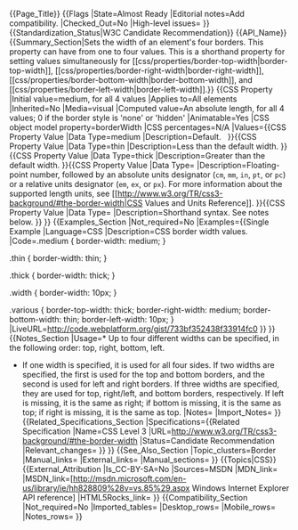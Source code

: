 {{Page_Title}}
{{Flags
|State=Almost Ready
|Editorial notes=Add compatibility.
|Checked_Out=No
|High-level issues=
}}
{{Standardization_Status|W3C Candidate Recommendation}}
{{API_Name}}
{{Summary_Section|Sets the width of an element's four borders. This property can have from one to four values. This is a shorthand property for setting values simultaneously for [[css/properties/border-top-width|border-top-width]], [[css/properties/border-right-width|border-right-width]], [[css/properties/border-bottom-width|border-bottom-width]], and [[css/properties/border-left-width|border-left-width]].}}
{{CSS Property
|Initial value=medium, for all 4 values
|Applies to=All elements
|Inherited=No
|Media=visual
|Computed value=An absolute length, for all 4 values; 0 if the border style is 'none' or 'hidden'
|Animatable=Yes
|CSS object model property=borderWidth
|CSS percentages=N/A
|Values={{CSS Property Value
|Data Type=medium
|Description=Default.  
}}{{CSS Property Value
|Data Type=thin
|Description=Less than the default width.
}}{{CSS Property Value
|Data Type=thick
|Description=Greater than the default width.
}}{{CSS Property Value
|Data Type=<width>
|Description=Floating-point number, followed by an absolute units designator (<code>cm</code>, <code>mm</code>, <code>in</code>, <code>pt</code>, or <code>pc</code>) or a relative units designator (<code>em</code>, <code>ex</code>, or <code>px</code>). For more information about the supported length units, see [[http://www.w3.org/TR/css3-background/#the-border-width|CSS Values and Units Reference]].
}}{{CSS Property Value
|Data Type=<border-top-width> <border-right-width> <border-bottom-width> <border-left-width>
|Description=Shorthand syntax. See notes below.
}}
}}
{{Examples_Section
|Not_required=No
|Examples={{Single Example
|Language=CSS
|Description=CSS border width values.
|Code=.medium {
  border-width: medium;
}

.thin {
  border-width: thin;
}

.thick {
  border-width: thick;
}

.width {
  border-width: 10px;
}

.various {
  border-top-width: thick;
  border-right-width: medium;
  border-bottom-width: thin;
  border-left-width: 10px;
}
|LiveURL=http://code.webplatform.org/gist/733bf352438f33914fc0
}}
}}
{{Notes_Section
|Usage=* Up to four different widths can be specified, in the following order: top, right, bottom, left. 
* If one width is specified, it is used for all four sides. If two widths are specified, the first is used for the top and bottom borders, and the second is used for left and right borders. If three widths are specified, they are used for top, right/left, and bottom borders, respectively. If left is missing, it is the same as right; if bottom is missing, it is the same as top; if right is missing, it is the same as top.
|Notes=
|Import_Notes=
}}
{{Related_Specifications_Section
|Specifications={{Related Specification
|Name=CSS Level 3
|URL=http://www.w3.org/TR/css3-background/#the-border-width
|Status=Candidate Recommendation
|Relevant_changes=
}}
}}
{{See_Also_Section
|Topic_clusters=Border
|Manual_links=
|External_links=
|Manual_sections=
}}
{{Topics|CSS}}
{{External_Attribution
|Is_CC-BY-SA=No
|Sources=MSDN
|MDN_link=
|MSDN_link=[http://msdn.microsoft.com/en-us/library/ie/hh828809%28v=vs.85%29.aspx Windows Internet Explorer API reference]
|HTML5Rocks_link=
}}
{{Compatibility_Section
|Not_required=No
|Imported_tables=
|Desktop_rows=
|Mobile_rows=
|Notes_rows=
}}